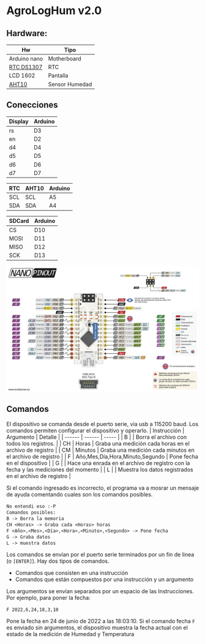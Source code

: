 # AgroLogHum v2.0

## Hardware:

| Hw                                                                                            | Tipo           |
| ----                                                                                          | -----          |
| Arduino nano                                                                                  | Motherboard    |
| [RTC DS1307](https://naylampmechatronics.com/blog/52_tutorial-rtc-ds1307-y-eeprom-at24c.html) | RTC            |
| LCD 1602                                                                                      | Pantalla       |
| [AHT10](https://learn.adafruit.com/adafruit-aht20/arduino)                                    | Sensor Humedad |


## Conecciones

| Display | Arduino |
| --- | --- |
| rs  | D3  |
| en  | D2  |
| d4  | D4  |
| d5  | D5  |
| d6  | D6  |
| d7  | D7  |


| RTC | AHT10 | Arduino |
| --- | --- |  --- | 
| SCL | SCL | A5 |
| SDA | SDA | A4 |

| SDCard | Arduino |
| ---    | ---     |
| CS     | D10     |
| MOSI   | D11     |
| MISO   | D12     |
| SCK    | D13     |


![Arduino pinout](aduino-pinout-nano.png "Pinout de arduino")


## Comandos

El dispositivo se comanda desde el puerto serie, via usb a 115200 baud. Los comandos permiten configurar el dispositivo y operarlo. 
| Instrucción | Argumento                       | Detalle                                                                             |
| ------      | ------                          | -----                                                                               |
| B           |                                 | Borra el archivo con todos los registros.                                           |
| CH          | Horas                           | Graba una medición cada <Horas> horas en el archivo de registro                     |
| CM          | Minutos                         | Graba una medición cada <Minutos> minutos en el archivo de registro                 |
| F           | Año,Mes,Día,Hora,Minuto,Segundo | Pone fecha en el dispositivo                                                        |
| G           |                                 | Hace una enrada en el archivo de registro con la fecha y las mediciones del momento |
| L           |                                 | Muestra los datos registrados en el archivo de registro                             |

Si el comando ingresado es incorrecto, el programa va a mosrar un mensaje de ayuda comentando cuales son los comandos posibles.

```
No entendi eso :-P
Comandos posibles:
B -> Borra la memoria
CH <Horas> -> Graba cada <Horas> horas
F <Año>,<Mes>,<Día>,<Hora>,<Minuto>,<Segundo> -> Pone fecha
G -> Graba datos
L -> muestra datos
```

Los comandos se envían por el puerto serie terminados por un fin de linea (o `[ENTER]`). Hay dos tipos de comandos.
* Comandos que consisten en una instrucción
* Comandos que están compuestos por una instrucción y un argumento

Los argumentos se envían separados por un espacio de las Instrucciones. Por ejemplo, para poner la fecha:

    F 2022,6,24,18,3,10
    
Pone la fecha en 24 de junio de 2022 a las 18:03:10. Si el comando fecha `F` es enviado sin argumentos, el dispositivo muestra la fecha actual con el estado de la medición de Humedad y Temperatura



